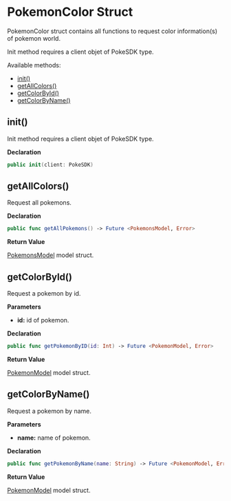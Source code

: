 # PokemonColor Struct

PokemonColor struct contains all functions to request color information(s) of pokemon world.

Init method requires a client objet of PokeSDK type. 

Available methods: 

- [init()](#init)
- [getAllColors()](#getAllColors)
- [getColorById()](#getColorById)
- [getColorByName()](#getColorByName)


## init()

Init method requires a client objet of PokeSDK type.

**Declaration**
```swift
public init(client: PokeSDK)
```

## getAllColors()

Request all pokemons.

**Declaration**
```swift
public func getAllPokemons() -> Future <PokemonsModel, Error>
```

**Return Value**

[PokemonsModel](pokemonModels.md#PokemonsModel) model struct. 


## getColorById()

Request a pokemon by id.

**Parameters**

- **id:** id of pokemon.

**Declaration**
```swift
public func getPokemonByID(id: Int) -> Future <PokemonModel, Error>
```

**Return Value**

[PokemonModel](pokemonModels.md#PokemonModel) model struct. 

## getColorByName()

Request a pokemon by name.

**Parameters**

- **name:** name of pokemon.

**Declaration**
```swift
public func getPokemonByName(name: String) -> Future <PokemonModel, Error>
```

**Return Value**

[PokemonModel](pokemonModels.md#PokemonModel) model struct. 
